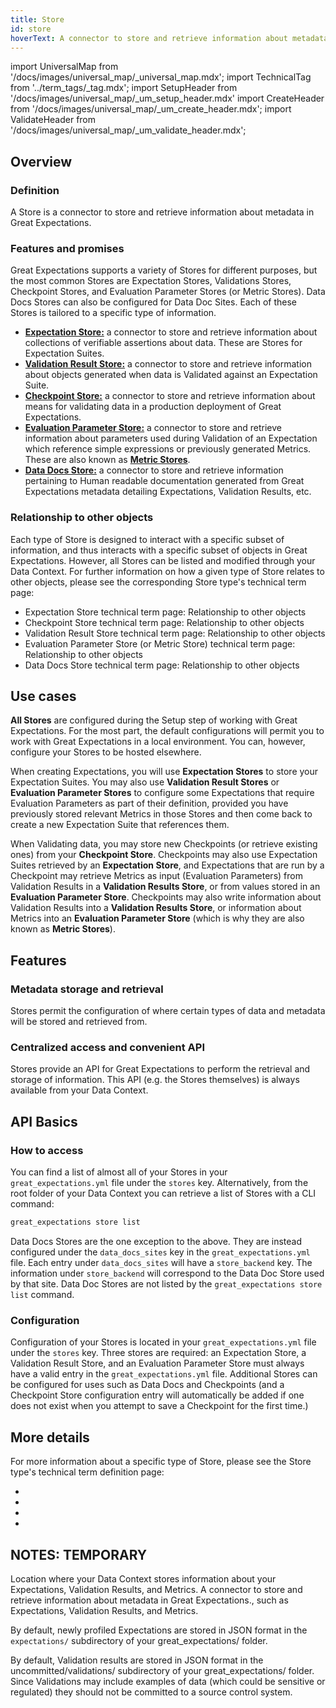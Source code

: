 ```yaml
---
title: Store
id: store
hoverText: A connector to store and retrieve information about metadata in Great Expectations.
---
```

import UniversalMap from '/docs/images/universal_map/_universal_map.mdx';
import TechnicalTag from '../term_tags/_tag.mdx';
import SetupHeader from '/docs/images/universal_map/_um_setup_header.mdx'
import CreateHeader from '/docs/images/universal_map/_um_create_header.mdx';
import ValidateHeader from '/docs/images/universal_map/_um_validate_header.mdx';


<UniversalMap setup='active' connect='inactive' create='active' validate='active'/> 

## Overview

### Definition

A Store is a connector to store and retrieve information about metadata in Great Expectations.

### Features and promises

Great Expectations supports a variety of Stores for different purposes, but the most common Stores are Expectation Stores, Validations Stores, Checkpoint Stores, and Evaluation Parameter Stores (or Metric Stores).  Data Docs Stores can also be configured for Data Doc Sites.  Each of these Stores is tailored to a specific type of information.

- [**Expectation Store:**](./expectation_store.md) a connector to store and retrieve information about collections of verifiable assertions about data.  These are Stores for Expectation Suites.
- [**Validation Result Store:**](./validation_result_store.md) a connector to store and retrieve information about objects generated when data is Validated against an Expectation Suite.
- [**Checkpoint Store:**](./checkpoint_store.md) a connector to store and retrieve information about means for validating data in a production deployment of Great Expectations.
- [**Evaluation Parameter Store:**](./evaluation_parameter_store.md) a connector to store and retrieve information about parameters used during Validation of an Expectation which reference simple expressions or previously generated Metrics.  These are also known as [**Metric Stores**](./evaluation_parameter_store.md).
- [**Data Docs Store:**](./data_docs_store.md) a connector to store and retrieve information pertaining to Human readable documentation generated from Great Expectations metadata detailing Expectations, Validation Results, etc.


### Relationship to other objects

Each type of Store is designed to interact with a specific subset of information, and thus interacts with a specific subset of objects in Great Expectations.  However, all Stores can be listed and modified through your Data Context.  For further information on how a given type of Store relates to other objects, please see the corresponding Store type's technical term page:

- Expectation Store technical term page: Relationship to other objects
- Checkpoint Store technical term page: Relationship to other objects
- Validation Result Store technical term page: Relationship to other objects
- Evaluation Parameter Store (or Metric Store) technical term page: Relationship to other objects
- Data Docs Store technical term page: Relationship to other objects

## Use cases

<SetupHeader/>

**All Stores** are configured during the Setup step of working with Great Expectations.  For the most part, the default configurations will permit you to work with Great Expectations in a local environment.  You can, however, configure your Stores to be hosted elsewhere.

<CreateHeader/>

When creating Expectations, you will use **Expectation Stores** to store your Expectation Suites.  You may also use **Validation Result Stores** or **Evaluation Parameter Stores** to configure some Expectations that require Evaluation Parameters as part of their definition, provided you have previously stored relevant Metrics in those Stores and then come back to create a new Expectation Suite that references them.

<ValidateHeader/>

When Validating data, you may store new Checkpoints (or retrieve existing ones) from your **Checkpoint Store**.  Checkpoints may also use Expectation Suites retrieved by an **Expectation Store**, and Expectations that are run by a Checkpoint may retrieve Metrics as input (Evaluation Parameters) from Validation Results in a **Validation Results Store**, or from values stored in an **Evaluation Parameter Store**.  Checkpoints may also write information about Validation Results into a **Validation Results Store**, or information about Metrics into an **Evaluation Parameter Store** (which is why they are also known as **Metric Stores**).

## Features

### Metadata storage and retrieval

Stores permit the configuration of where certain types of data and metadata will be stored and retrieved from.

### Centralized access and convenient API

Stores provide an API for Great Expectations to perform the retrieval and storage of information.  This API (e.g. the Stores themselves) is always available from your Data Context.

## API Basics

### How to access

You can find a list of almost all of your Stores in your `great_expectations.yml` file under the `stores` key.  Alternatively, from the root folder of your Data Context you can retrieve a list of Stores with a CLI command:

```markdown title="Console command"
great_expectations store list
```

Data Docs Stores are the one exception to the above.  They are instead configured under the `data_docs_sites` key in the `great_expectations.yml` file.  Each entry under `data_docs_sites` will have a `store_backend` key.  The information under `store_backend` will correspond to the Data Doc Store used by that site. Data Doc Stores are not listed by the `great_expectations store list` command.

### Configuration

Configuration of your Stores is located in your `great_expectations.yml` file under the `stores` key.  Three stores are required: an Expectation Store, a Validation Result Store, and an Evaluation Parameter Store must always have a valid entry in the `great_expectations.yml` file.  Additional Stores can be configured for uses such as Data Docs and Checkpoints (and a Checkpoint Store configuration entry will automatically be added if one does not exist when you attempt to save a Checkpoint for the first time.)

## More details

For more information about a specific type of Store, please see the Store type's technical term definition page:

- <TechnicalTag relative="../" tag="expectation_store" text="Expectation Store technical term page" />
- <TechnicalTag relative="../" tag="checkpoint_store" text="Checkpoint Store technical term page" />
- <TechnicalTag relative="../" tag="validation_result_store" text="Validation Result Store technical term page" />
- <TechnicalTag relative="../" tag="evaluation_parameter_store" text="Evaluation Parameter Store (or Metric Store) technical term page" />













NOTES: TEMPORARY
--------------
Location where your Data Context stores information about your Expectations, Validation Results, and Metrics.
A connector to store and retrieve information about metadata in Great Expectations., such as Expectations, Validation Results, and Metrics.

By default, newly profiled Expectations are stored in JSON format in the `expectations/` subdirectory of your great_expectations/ folder.

By default, Validation results are stored in JSON format in the uncommitted/validations/ subdirectory of your great_expectations/ folder. Since Validations may include examples of data (which could be sensitive or regulated) they should not be committed to a source control system.